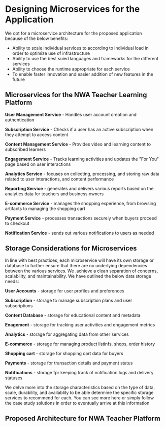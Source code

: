 # Designing Microservices for the Application

We opt for a microservice architecture for the proposed application because of the below benefits:
* Ability to scale individual services to according to individual load in order to optimize use of infrastructure
* Ability to use the best suied languages and frameworks for the different services
* Ability to choose the runtime appropriate for each service
* To enable faster innovation and easier addition of new features in the future

## Microservices for the NWA Teacher Learning Platform
**User Management Service** - Handles user account creation and authentication

**Subscription Service** - Checks if a user has an active subscription when they attempt to access content

**Content Management Service** - Provides video and learning content to subscribed learners

**Engagement Service** - Tracks learning activities and updates the "For You" page based on user interactions

**Analytics Service** -  focuses on collecting, processing, and storing raw data related to user interactions, and content performance

**Reporting Service** - generates and delivers various reports based on the analytics data for teachers and business owners

**E-commerce Service** - manages the shopping experience, from browsing artifacts to managing the shopping cart

**Payment Service** - processes transactions securely when buyers proceed to checkout

**Notification Service** - sends out various notifications to users as needed

## Storage Considerations for Microservices
In line with  best practices, each microservice will have its own storage or database to further ensure that there are no underlying dependencies between the various services. We .achieve a clean separation of concerns, scalability, and maintainability. We have outlined the below data storage needs:

**User Accounts** - storage for user profiles and preferences

**Subscription** - storage to manage subscription plans and user subscriptions

**Content Database** - storage for educational content and metadata

**Enagement** - storage for tracking user activities and engagement metrics

**Analytics** - storage for aggregating data from other services

**E-commerce** - storage for managing product listinfs, shops, order history

**Shopping cart** - storage for shopping cart data for buyers

**Payments** - storage for transaction details and payment status

**Notifications** - storage fpr keeping track of notification logs and delivery statuses

We delve more into the storage characteristics based on the type of data, scale, durability, and availablity to be able determine the specific storage services to recommend for each. You can see more here or simply follow the case study solutions in order to eventually arrive at this information

## Proposed Architecture for NWA Teacher Platform

